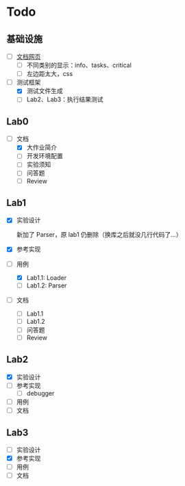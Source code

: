 # Todo

## 基础设施

- [ ] [文档网页](https://amnore.github.io/VJVM)
  - [ ] 不同类别的显示：info、tasks、critical
  - [ ] 左边距太大，css
- [ ] 测试框架
  - [x] 测试文件生成
  - [ ] Lab2、Lab3：执行结果测试

## Lab0

- [ ] 文档
  - [x] 大作业简介
  - [ ] 开发环境配置
  - [ ] 实验须知
  - [ ] 问答题
  - [ ] Review

## Lab1

- [x] 实验设计

  新加了 Parser，原 lab1 仍删除（换库之后就没几行代码了...）

- [x] 参考实现
- [ ] 用例
  - [x] Lab1.1: Loader
  - [ ] Lab1.2: Parser
- [ ] 文档
  - [ ] Lab1.1
  - [ ] Lab1.2
  - [ ] 问答题
  - [ ] Review

## Lab2

- [x] 实验设计
- [ ] 参考实现
  - [ ] debugger
- [ ] 用例
- [ ] 文档

## Lab3

- [ ] 实验设计
- [x] 参考实现
- [ ] 用例
- [ ] 文档
